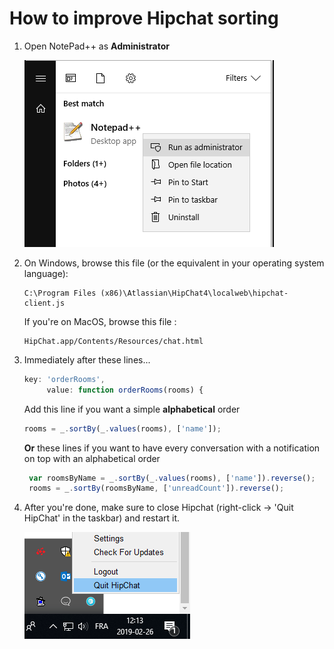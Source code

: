 # How to improve Hipchat sorting
1. Open NotePad++ as **Administrator**
   
   ![](/img/doc1.PNG)
   
2. On Windows, browse this file (or the equivalent in your operating system language): 
 
   ```
   C:\Program Files (x86)\Atlassian\HipChat4\localweb\hipchat-client.js
   ```
 
   If you're on MacOS, browse this file :
   ```
   HipChat.app/Contents/Resources/chat.html
   ```
 
3. Immediately after these lines...
   ```js
   key: 'orderRooms',
        value: function orderRooms(rooms) {
   ```

    Add this line if you want a simple **alphabetical** order
   ```js
   rooms = _.sortBy(_.values(rooms), ['name']);
   ``` 
   
   **Or** these lines if you want to have every conversation with a notification on top with an alphabetical order
   ```js
    var roomsByName = _.sortBy(_.values(rooms), ['name']).reverse();
    rooms = _.sortBy(roomsByName, ['unreadCount']).reverse();
   ```
   
4. After you're done, make sure to close Hipchat (right-click -> 'Quit HipChat' in the taskbar) and restart it.

   ![](/../img/doc2.PNG)